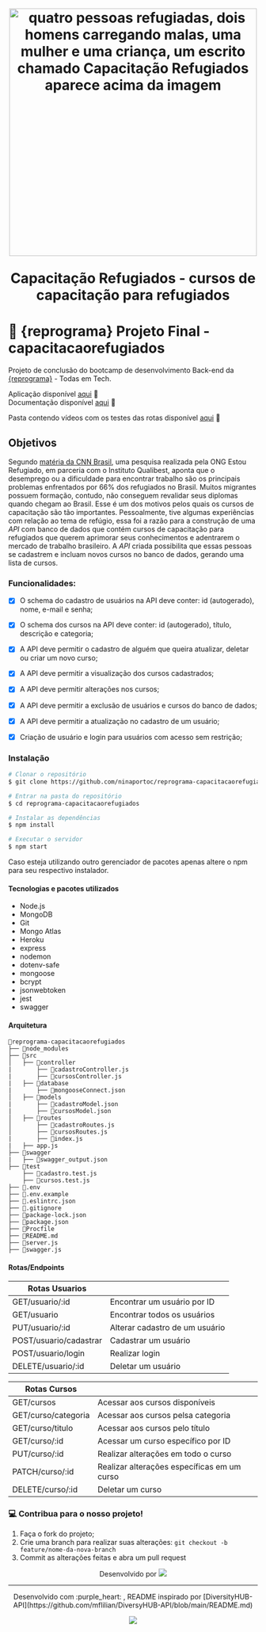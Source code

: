 <h1 align="center">
  <img src="https://lh3.googleusercontent.com/pw/AM-JKLW5S_3sTUgJbhddYEtDo4cqxa9k9xIJFV7vLkGnijCJLRdkr0mFMc-gi-OZFR_iOdPvCiK9u-HeSwsKwLdymdt9uUsiDUxF3AsfNpzkcbkgbAXfz_qwLFCKR0Xu2M7BYACGmP5QRO4uHrYJU-mLLAt_=w1295-h757-no?authuser=0" alt="quatro pessoas refugiadas, dois homens carregando malas, uma mulher e uma criança, um escrito chamado Capacitação Refugiados aparece acima da imagem" width="500">
<p align="center">Capacitação Refugiados - cursos de capacitação para refugiados<p>
</h1>

# :purple_heart: {reprograma} Projeto Final  - capacitacaorefugiados
Projeto de conclusão do bootcamp de desenvolvimento Back-end da [{reprograma}](https://reprograma.com.br/) - Todas em Tech.

<p align="center">

Aplicação disponível [aqui](https://capacitacaorefugiados.herokuapp.com/) :purple_heart:  
Documentação disponível [aqui](https://capacitacaorefugiados.herokuapp.com/minha-rota-de-documentacao/) :purple_heart: 

 Pasta contendo vídeos com os testes das rotas disponível [aqui](https://drive.google.com/drive/folders/1F4L4XQGwa7XRAJz9o6b9P3U8HfGUtojQ?usp=sharing) :purple_heart: 

<p>

## Objetivos

Segundo [matéria da CNN Brasil](https://www.cnnbrasil.com.br/nacional/pesquisa-conseguir-emprego-e-a-maior-dificuldade-de-refugiados-no-brasil/#:~:text=Conseguir%20emprego%20%C3%A9%20a%20maior%20dificuldade%20de%20refugiados%20no%20Brasil%2C%20diz%20pesquisa,-Levantamento%20da%20ONG&text=Uma%20pesquisa%20realizada%20pela%20ONG,66%25%20dos%20refugiados%20no%20Brasil.), uma pesquisa realizada pela ONG Estou Refugiado, em parceria com o Instituto Qualibest, aponta que o desemprego ou a dificuldade para encontrar trabalho são os principais problemas enfrentados por 66% dos refugiados no Brasil. Muitos migrantes possuem formação, contudo, não conseguem revalidar seus diplomas quando chegam ao Brasil. Esse é um dos motivos pelos quais os cursos de capacitação são tão importantes. Pessoalmente, tive algumas experiências com relação ao tema de refúgio, essa foi a razão para a construção de uma *API* com banco de dados que contém cursos de capacitação para refugiados que querem aprimorar seus conhecimentos e adentrarem o mercado de trabalho brasileiro. A *API* criada possibilita que essas pessoas se cadastrem e incluam novos cursos no banco de dados, gerando uma lista de cursos. 


### Funcionalidades:

- [x] O schema do cadastro de usuários na API deve conter: id (autogerado), nome,  e-mail e senha;
- [x] O schema dos cursos na API deve conter: id (autogerado), título, descrição e categoria;
- [x] A API deve permitir o cadastro de alguém que queira atualizar, deletar ou criar um novo curso;
- [x] A API deve permitir a visualização dos cursos cadastrados;
- [x] A API deve permitir alterações nos cursos;
- [x] A API deve permitir a exclusão de usuários e cursos do banco de dados;
- [x] A API deve permitir a atualização no cadastro de um usuário;
- [x] Criação de usuário e login para usuários com acesso sem restrição;


### Instalação

```bash
# Clonar o repositório
$ git clone https://github.com/ninaportoc/reprograma-capacitacaorefugiados

# Entrar na pasta do repositório
$ cd reprograma-capacitacaorefugiados

# Instalar as dependências
$ npm install

# Executar o servidor
$ npm start

```
Caso esteja utilizando outro gerenciador de pacotes apenas altere o npm para seu respectivo instalador.


#### Tecnologias e pacotes utilizados
- Node.js
- MongoDB
- Git
- Mongo Atlas
- Heroku
- express
- nodemon
- dotenv-safe
- mongoose
- bcrypt
- jsonwebtoken
- jest
- swagger

#### Arquitetura

```
📁reprograma-capacitacaorefugiados
├── 📁node_modules
├── 📁src
│   ├── 📁controller
|       ├── 📄cadastroController.js
|       ├── 📄cursosController.js
|   ├── 📁database
|       ├── 📄mongooseConnect.json
│   ├── 📁models
|       ├── 📄cadastroModel.json
|       ├── 📄cursosModel.json
│   ├── 📁routes
│       ├── 📄cadastroRoutes.js
│       ├── 📄cursosRoutes.js
|       ├── 📄index.js
|   ├── app.js
├── 📁swagger
|   ├── 📄swagger_output.json
├── 📁test
    ├── 📄cadastro.test.js
    ├── 📄cursos.test.js  
├── 📄.env
├── 📄.env.example 
├── 📄.eslintrc.json
├── 📄.gitignore
├── 📄package-lock.json
├── 📄package.json
├── 📄Procfile
├── 📄README.md
├── 📄server.js
├── 📄swagger.js
```


#### Rotas/Endpoints

| Rotas  Usuarios                          |                                                    |
| ---------------------------------------  | -------------------------------------------------- | 
| GET/usuario/:id                          | Encontrar um usuário por ID                        |
| GET/usuario                              | Encontrar todos os usuários                        |
| PUT/usuario/:id                          | Alterar cadastro de um usuário                     |
| POST/usuario/cadastrar                   | Cadastrar um usuário                               |
| POST/usuario/login                       | Realizar login                                     |
| DELETE/usuario/:id                       | Deletar um usuário                                 |

| Rotas Cursos                             |                                                    |
| ---------------------------------------  | -------------------------------------------------- | 
| GET/cursos                               | Acessar aos cursos disponíveis                     |
| GET/curso/categoria                      | Acessar aos cursos pelsa categoria                 |
| GET/curso/titulo                         | Acessar aos cursos pelo título                     |
| GET/curso/:id                            | Acessar um curso específico por ID                 |
| PUT/curso/:id                            | Realizar alterações em todo o curso                |
| PATCH/curso/:id                          | Realizar alterações específicas em um curso        |
| DELETE/curso/:id                         | Deletar um curso                                   |



### :computer: Contribua para o nosso projeto!

1. Faça o fork do projeto;
2. Crie uma branch para realizar suas alterações: `git checkout -b feature/nome-da-nova-branch`
3. Commit as alterações feitas e abra um pull request



<p align="center"> Desenvolvido por <a href="https://www.linkedin.com/in/marina-porto-carvalho-b50808176/" target="_blank"><img src="https://img.shields.io/badge/-Marina_Porto-blue?style=flat-square&logo=Linkedin&logoColor=white&link=https://www.linkedin.com/in/marina-porto-carvalho-b50808176/" target="_blank"></a> </p>

------------

<p align="center">
Desenvolvido com :purple_heart: , README inspirado por [DiversityHUB-API](https://github.com/mflilian/DiversyHUB-API/blob/main/README.md)
</p>

<p align="center">
 <img src="https://i.pinimg.com/originals/0f/7c/ee/0f7cee86fc8fc9574be41f15f7204e03.gif"/>
</p>
